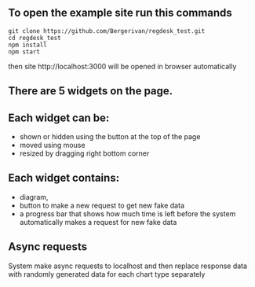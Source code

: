 ## To open the example site run this commands
```
git clone https://github.com/Bergerivan/regdesk_test.git
cd regdesk_test
npm install
npm start
```
then site http://localhost:3000 will be opened in browser automatically

## There are 5 widgets on the page.

## Each widget can be:
- shown or hidden using the button at the top of the page
- moved using mouse
- resized by dragging right bottom corner

## Each widget contains:
- diagram,
- button to make a new request to get new fake data
- a progress bar that shows how much time is left before the system automatically makes a request for new fake data

## Async requests
System make async requests to localhost and then replace response data with randomly generated data for each chart type separately